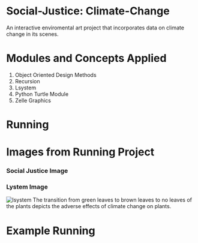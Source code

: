 # Social-Justice: Climate-Change
An interactive enviromental art project that incorporates data on climate change in its scenes.

# Modules and Concepts Applied
1. Object Oriented Design Methods
2. Recursion
3. Lsystem
4. Python Turtle Module
5. Zelle Graphics

# Running 


# Images from Running Project

### Social Justice Image

### Lystem Image
![lsystem](https://user-images.githubusercontent.com/106436271/212447147-57537317-9b23-4870-b6c2-41a44acc6b3a.GIF)
The transition from green leaves to brown leaves to no leaves of the plants depicts the adverse effects of climate change on plants.



# Example Running 
